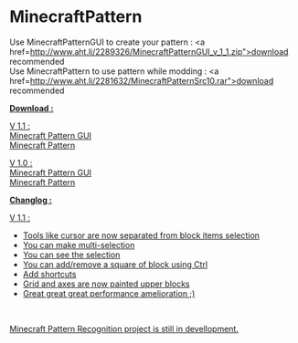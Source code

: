 MinecraftPattern
===================

Use MinecraftPatternGUI to create your pattern : <a href=http://www.aht.li/2289326/MinecraftPatternGUI_v_1_1.zip">download recommended</a><br/>
Use MinecraftPattern to use pattern while modding : <a href=http://www.aht.li/2281632/MinecraftPatternSrc10.rar">download recommended</a><br/>

<u><b>Download :</b></u><br/>

<u>V 1.1 :</u><br/>
<a href="http://www.aht.li/2289326/MinecraftPatternGUI_v_1_1.zip">Minecraft Pattern GUI</a> <br/>
<a href="http://www.aht.li/2281632/MinecraftPatternSrc10.rar">Minecraft Pattern <br/>

<u>V 1.0 :</u><br/>
<a href="http://www.aht.li/2281507/MCPatternGUI.zip">Minecraft Pattern GUI</a> <br/>
<a href="http://www.aht.li/2281632/MinecraftPatternSrc10.rar">Minecraft Pattern <br/>

<u><b>Changlog :</b></u><br/>

<u>V 1.1 :</u><br/>
<ul>
	<li>Tools like cursor are now separated from block items selection</li>
	<li>You can make multi-selection</li>
	<li>You can see the selection</li>
	<li>You can add/remove a square of block using Ctrl</li>
	<li>Add shortcuts</li>
	<li>Grid and axes are now painted upper blocks</li>
	<li>Great great great performance amelioration ;)</li>
</ul><br>

Minecraft Pattern Recognition project is still in devellopment.